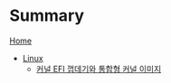 # Summary

[Home](./README.md)

- [Linux](./linux/README.md)
  - [커널 EFI 껍데기와 통합형 커널 이미지](./linux/efi-stub.md)
